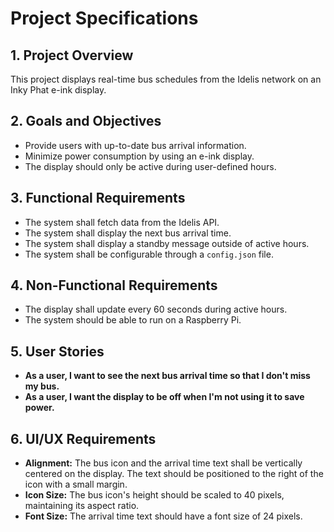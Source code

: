 # Project Specifications

## 1. Project Overview

This project displays real-time bus schedules from the Idelis network on an Inky Phat e-ink display.

## 2. Goals and Objectives

*   Provide users with up-to-date bus arrival information.
*   Minimize power consumption by using an e-ink display.
*   The display should only be active during user-defined hours.

## 3. Functional Requirements

*   The system shall fetch data from the Idelis API.
*   The system shall display the next bus arrival time.
*   The system shall display a standby message outside of active hours.
*   The system shall be configurable through a `config.json` file.

## 4. Non-Functional Requirements

*   The display shall update every 60 seconds during active hours.
*   The system should be able to run on a Raspberry Pi.

## 5. User Stories

*   **As a user, I want to see the next bus arrival time so that I don't miss my bus.**
*   **As a user, I want the display to be off when I'm not using it to save power.**

## 6. UI/UX Requirements

*   **Alignment:** The bus icon and the arrival time text shall be vertically centered on the display. The text should be positioned to the right of the icon with a small margin.
*   **Icon Size:** The bus icon's height should be scaled to 40 pixels, maintaining its aspect ratio.
*   **Font Size:** The arrival time text should have a font size of 24 pixels.
